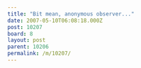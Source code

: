 ```yaml
---
title: "Bit mean, anonymous observer..."
date: 2007-05-10T06:08:18.000Z
post: 10207
board: 8
layout: post
parent: 10206
permalink: /m/10207/
---
```


